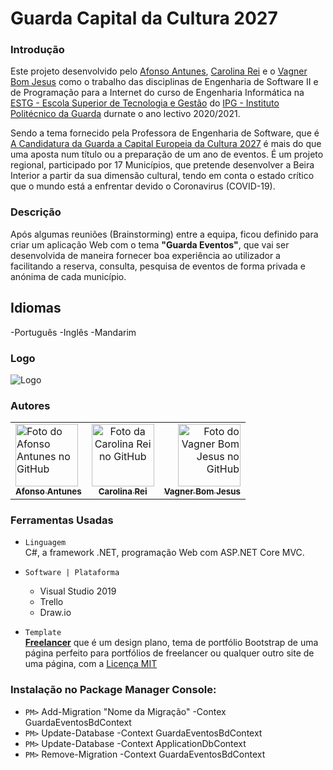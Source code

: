 # Guarda Capital da Cultura 2027

### Introdução 

Este projeto  desenvolvido pelo [Afonso Antunes](https://github.com/AfonsoAntunes), [Carolina Rei](https://github.com/CarolinaRei) e o [Vagner Bom Jesus](https://github.com/VagnerBomJesus) como o trabalho das disciplinas de Engenharia de Software II e de Programação para a Internet do curso de Engenharia Informática na [ESTG - Escola Superior de Tecnologia e Gestão](http://www.estg.ipg.pt/) do [IPG - Instituto Politécnico da Guarda](http://www.ipg.pt/) durnate o ano lectivo 2020/2021.

Sendo a tema fornecido pela Professora de Engenharia de Software, que é [A Candidatura da Guarda a Capital Europeia da Cultura 2027](https://www.guarda2027.pt/) é mais do que uma aposta num título ou a preparação de um ano de eventos. É um projeto regional, participado por 17 Municípios, que pretende desenvolver a Beira Interior a partir da sua dimensão cultural, tendo em conta o estado crítico que o mundo está a enfrentar devido o Coronavirus (COVID-19).


### Descrição 

Após algumas reuniões (Brainstorming) entre a equipa, ficou definido para criar um aplicação Web com o tema **"Guarda Eventos"**, que vai ser desenvolvida de maneira fornecer boa experiência ao utilizador a facilitando a reserva, consulta, pesquisa de eventos de forma privada e anónima de cada município.

## Idiomas
-Português
-Inglês
-Mandarim


### Logo

![Logo](https://user-images.githubusercontent.com/48354097/99158054-8dd72780-26c6-11eb-8f59-cb9565f7210f.png)

### Autores

<table>
  <tr>
    <td align="left" >
      <a href="https://github.com/AfonsoAntunes">
        <img src="https://avatars3.githubusercontent.com/u/36044209?s=460&u=436665a9f6d85a7047c8e6c7b28201a9ebef61f9&v=4" width="100px;" alt="Foto do Afonso Antunes no GitHub"/><br>
        <sub>
          <b>Afonso Antunes</b>
        </sub>
      </a>
    </td> 
    <td align="center" style="margin:100px">
      <a href="https://github.com/CarolinaRei">
        <img src="https://avatars3.githubusercontent.com/u/61904160?s=460&u=5217cb7f3355a0958c72db7d12808fd5c2c952fc&v=4" width="100px;" alt="Foto da Carolina Rei no GitHub"/>            <br>
        <sub>
          <b>Carolina Rei</b>
        </sub>
      </a>
    </td>   
       <td align="right">
      <a href="https://github.com/VagnerBomJesus">
        <img src="https://avatars3.githubusercontent.com/u/48354097?s=460&u=be6243a42abb62bc432ab7de6a5e0673c1dcb740&v=4" width="100px;" alt="Foto do Vagner Bom Jesus no GitHub"/><br>
        <sub>
          <b>Vagner Bom Jesus</b>
        </sub>
      </a>
    </td> 
 </tr>
</table>

### Ferramentas Usadas 

- `Linguagem`  
     C#, a framework .NET, programação Web com ASP.NET Core MVC.
      
- `Software | Plataforma ` 
    - Visual Studio 2019
    - Trello
    - Draw.io
    
- `Template`  
     [**Freelancer**](https://startbootstrap.com/theme/freelancer)  que é um design plano, tema de portfólio Bootstrap de uma página perfeito para portfólios de freelancer ou qualquer outro site de uma página, com a [Licença MIT](https://github.com/startbootstrap/startbootstrap-freelancer/blob/master/LICENSE)
     
     
### Instalação no Package Manager Console:
- `PM>` Add-Migration "Nome da Migração" -Contex GuardaEventosBdContext
- `PM>` Update-Database -Context GuardaEventosBdContext 
- `PM>` Update-Database -Context ApplicationDbContext
- `PM>` Remove-Migration -Context GuardaEventosBdContext 
